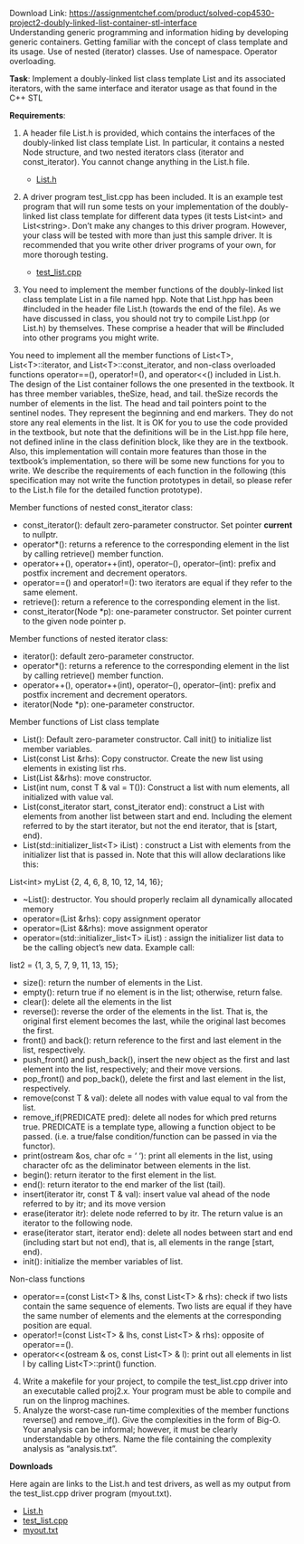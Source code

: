 Download Link: https://assignmentchef.com/product/solved-cop4530-project2-doubly-linked-list-container-stl-interface
<br>
Understanding generic programming and information hiding by developing generic containers. Getting familiar with the concept of class template and its usage. Use of nested (iterator) classes. Use of namespace. Operator overloading.

<strong>Task</strong>: Implement a doubly-linked list class template List and its associated iterators, with the same interface and iterator usage as that found in the C++ STL

<strong>Requirements</strong>:

<ol>

 <li>A header file List.h is provided, which contains the interfaces of the doubly-linked list class template List. In particular, it contains a nested Node structure, and two nested iterators class (iterator and const_iterator). You cannot change anything in the List.h file.</li>

</ol>

<ol>

 <li style="list-style-type: none;">

  <ul>

   <li><a href="https://www.cs.fsu.edu/~myers/cop4530/hw/hw2files/List.h">List.h</a></li>

  </ul></li>

</ol>

<ol start="2">

 <li>A driver program test_list.cpp has been included. It is an example test program that will run some tests on your implementation of the doubly-linked list class template for different data types (it tests List&lt;int&gt; and List&lt;string&gt;. Don’t make any changes to this driver program. However, your class will be tested with more than just this sample driver. It is recommended that you write other driver programs of your own, for more thorough testing.</li>

</ol>

<ol>

 <li style="list-style-type: none;">

  <ul>

   <li><a href="https://www.cs.fsu.edu/~myers/cop4530/hw/hw2files/test_list.cpp">test_list.cpp</a></li>

  </ul></li>

</ol>

<ol start="3">

 <li>You need to implement the member functions of the doubly-linked list class template List in a file named hpp. Note that List.hpp has been #included in the header file List.h (towards the end of the file). As we have discussed in class, you should not try to compile List.hpp (or List.h) by themselves. These comprise a header that will be #included into other programs you might write.</li>

</ol>

You need to implement all the member functions of List&lt;T&gt;, List&lt;T&gt;::iterator, and List&lt;T&gt;::const_iterator, and non-class overloaded functions operator==(), operator!=(), and operator&lt;&lt;() included in List.h. The design of the List container follows the one presented in the textbook. It has three member variables, theSize, head, and tail. theSize records the number of elements in the list. The head and tail pointers point to the sentinel nodes. They represent the beginning and end markers. They do not store any real elements in the list. It is OK for you to use the code provided in the textbook, but note that the definitions will be in the List.hpp file here, not defined inline in the class definition block, like they are in the textbook. Also, this implementation will contain more features than those in the textbook’s implementation, so there will be some new functions for you to write. We describe the requirements of each function in the following (this specification may not write the function prototypes in detail, so please refer to the List.h file for the detailed function prototype).

Member functions of nested const_iterator class:

<ul>

 <li>const_iterator(): default zero-parameter constructor. Set pointer <strong>current</strong> to nullptr.</li>

 <li>operator*(): returns a reference to the corresponding element in the list by calling retrieve() member function.</li>

 <li>operator++(), operator++(int), operator–(), operator–(int): prefix and postfix increment and decrement operators.</li>

 <li>operator==() and operator!=(): two iterators are equal if they refer to the same element.</li>

 <li>retrieve(): return a reference to the corresponding element in the list.</li>

 <li>const_iterator(Node *p): one-parameter constructor. Set pointer current to the given node pointer p.</li>

</ul>

Member functions of nested iterator class:

<ul>

 <li>iterator(): default zero-parameter constructor.</li>

 <li>operator*(): returns a reference to the corresponding element in the list by calling retrieve() member function.</li>

 <li>operator++(), operator++(int), operator–(), operator–(int): prefix and postfix increment and decrement operators.</li>

 <li>iterator(Node *p): one-parameter constructor.</li>

</ul>

Member functions of List class template

<ul>

 <li>List(): Default zero-parameter constructor. Call init() to initialize list member variables.</li>

 <li>List(const List &amp;rhs): Copy constructor. Create the new list using elements in existing list rhs.</li>

 <li>List(List &amp;&amp;rhs): move constructor.</li>

 <li>List(int num, const T &amp; val = T()): Construct a list with num elements, all initialized with value val.</li>

 <li>List(const_iterator start, const_iterator end): construct a List with elements from another list between start and end. Including the element referred to by the start iterator, but not the end iterator, that is [start, end).</li>

 <li>List(std::initializer_list&lt;T&gt; iList) : construct a List with elements from the initializer list that is passed in. Note that this will allow declarations like this:</li>

</ul>

List&lt;int&gt; myList {2, 4, 6, 8, 10, 12, 14, 16};

<ul>

 <li>~List(): destructor. You should properly reclaim all dynamically allocated memory</li>

 <li>operator=(List &amp;rhs): copy assignment operator</li>

 <li>operator=(List &amp;&amp;rhs): move assignment operator</li>

 <li>operator=(std::initializer_list&lt;T&gt; iList) : assign the initializer list data to be the calling object’s new data. Example call:</li>

</ul>

list2 = {1, 3, 5, 7, 9, 11, 13, 15};

<ul>

 <li>size(): return the number of elements in the List.</li>

 <li>empty(): return true if no element is in the list; otherwise, return false.</li>

 <li>clear(): delete all the elements in the list</li>

 <li>reverse(): reverse the order of the elements in the list. That is, the original first element becomes the last, while the original last becomes the first.</li>

 <li>front() and back(): return reference to the first and last element in the list, respectively.</li>

 <li>push_front() and push_back(), insert the new object as the first and last element into the list, respectively; and their move versions.</li>

 <li>pop_front() and pop_back(), delete the first and last element in the list, respectively.</li>

 <li>remove(const T &amp; val): delete all nodes with value equal to val from the list.</li>

 <li>remove_if(PREDICATE pred): delete all nodes for which pred returns true. PREDICATE is a template type, allowing a function object to be passed. (i.e. a true/false condition/function can be passed in via the functor).</li>

 <li>print(ostream &amp;os, char ofc = ‘ ‘): print all elements in the list, using character ofc as the deliminator between elements in the list.</li>

 <li>begin(): return iterator to the first element in the list.</li>

 <li>end(): return iterator to the end marker of the list (tail).</li>

 <li>insert(iterator itr, const T &amp; val): insert value val ahead of the node referred to by itr; and its move version</li>

 <li>erase(iterator itr): delete node referred to by itr. The return value is an iterator to the following node.</li>

 <li>erase(iterator start, iterator end): delete all nodes between start and end (including start but not end), that is, all elements in the range [start, end).</li>

 <li>init(): initialize the member variables of list.</li>

</ul>

Non-class functions

<ul>

 <li>operator==(const List&lt;T&gt; &amp; lhs, const List&lt;T&gt; &amp; rhs): check if two lists contain the same sequence of elements. Two lists are equal if they have the same number of elements and the elements at the corresponding position are equal.</li>

 <li>operator!=(const List&lt;T&gt; &amp; lhs, const List&lt;T&gt; &amp; rhs): opposite of operator==().</li>

 <li>operator&lt;&lt;(ostream &amp; os, const List&lt;T&gt; &amp; l): print out all elements in list l by calling List&lt;T&gt;::print() function.</li>

</ul>

<ol start="4">

 <li>Write a makefile for your project, to compile the test_list.cpp driver into an executable called proj2.x. Your program must be able to compile and run on the linprog machines.</li>

 <li>Analyze the worst-case run-time complexities of the member functions reverse() and remove_if(). Give the complexities in the form of Big-O. Your analysis can be informal; however, it must be clearly understandable by others. Name the file containing the complexity analysis as “analysis.txt”.</li>

</ol>

<strong>Downloads</strong>

Here again are links to the List.h and test drivers, as well as my output from the test_list.cpp driver program (myout.txt).

<ul>

 <li><a href="https://www.cs.fsu.edu/~myers/cop4530/hw/hw2files/List.h">List.h</a></li>

 <li><a href="https://www.cs.fsu.edu/~myers/cop4530/hw/hw2files/test_list.cpp">test_list.cpp</a></li>

 <li><a href="https://www.cs.fsu.edu/~myers/cop4530/hw/hw2files/myout.txt">myout.txt</a></li>

</ul>